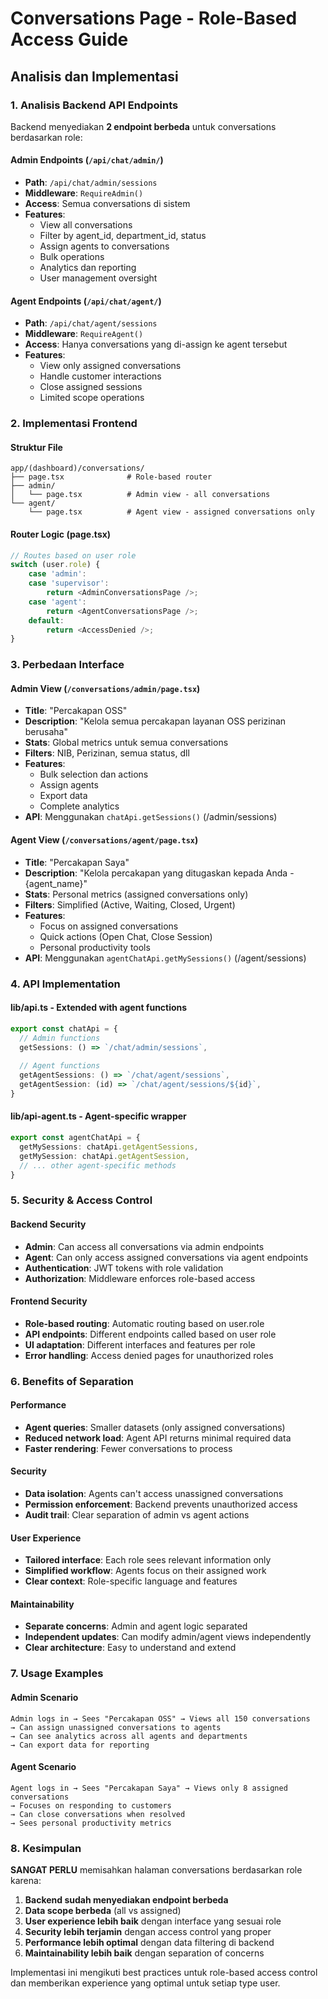 # Conversations Page - Role-Based Access Guide

## Analisis dan Implementasi

### 1. **Analisis Backend API Endpoints**

Backend menyediakan **2 endpoint berbeda** untuk conversations berdasarkan role:

#### **Admin Endpoints** (`/api/chat/admin/`)
- **Path**: `/api/chat/admin/sessions`
- **Middleware**: `RequireAdmin()`  
- **Access**: Semua conversations di sistem
- **Features**:
  - View all conversations
  - Filter by agent_id, department_id, status
  - Assign agents to conversations
  - Bulk operations
  - Analytics dan reporting
  - User management oversight

#### **Agent Endpoints** (`/api/chat/agent/`)
- **Path**: `/api/chat/agent/sessions`
- **Middleware**: `RequireAgent()`
- **Access**: Hanya conversations yang di-assign ke agent tersebut
- **Features**:
  - View only assigned conversations
  - Handle customer interactions
  - Close assigned sessions
  - Limited scope operations

### 2. **Implementasi Frontend**

#### **Struktur File**
```
app/(dashboard)/conversations/
├── page.tsx              # Role-based router
├── admin/
│   └── page.tsx          # Admin view - all conversations
└── agent/
    └── page.tsx          # Agent view - assigned conversations only
```

#### **Router Logic** (page.tsx)
```typescript
// Routes based on user role
switch (user.role) {
    case 'admin':
    case 'supervisor':
        return <AdminConversationsPage />;
    case 'agent':
        return <AgentConversationsPage />;
    default:
        return <AccessDenied />;
}
```

### 3. **Perbedaan Interface**

#### **Admin View** (`/conversations/admin/page.tsx`)
- **Title**: "Percakapan OSS" 
- **Description**: "Kelola semua percakapan layanan OSS perizinan berusaha"
- **Stats**: Global metrics untuk semua conversations
- **Filters**: NIB, Perizinan, semua status, dll
- **Features**:
  - Bulk selection dan actions
  - Assign agents
  - Export data
  - Complete analytics
- **API**: Menggunakan `chatApi.getSessions()` (/admin/sessions)

#### **Agent View** (`/conversations/agent/page.tsx`)  
- **Title**: "Percakapan Saya"
- **Description**: "Kelola percakapan yang ditugaskan kepada Anda - {agent_name}"
- **Stats**: Personal metrics (assigned conversations only)
- **Filters**: Simplified (Active, Waiting, Closed, Urgent)
- **Features**:
  - Focus on assigned conversations
  - Quick actions (Open Chat, Close Session)
  - Personal productivity tools
- **API**: Menggunakan `agentChatApi.getMySessions()` (/agent/sessions)

### 4. **API Implementation**

#### **lib/api.ts** - Extended with agent functions
```typescript
export const chatApi = {
  // Admin functions
  getSessions: () => `/chat/admin/sessions`,
  
  // Agent functions  
  getAgentSessions: () => `/chat/agent/sessions`,
  getAgentSession: (id) => `/chat/agent/sessions/${id}`,
}
```

#### **lib/api-agent.ts** - Agent-specific wrapper
```typescript
export const agentChatApi = {
  getMySessions: chatApi.getAgentSessions,
  getMySession: chatApi.getAgentSession,
  // ... other agent-specific methods
}
```

### 5. **Security & Access Control**

#### **Backend Security**
- **Admin**: Can access all conversations via admin endpoints
- **Agent**: Can only access assigned conversations via agent endpoints
- **Authentication**: JWT tokens with role validation
- **Authorization**: Middleware enforces role-based access

#### **Frontend Security**
- **Role-based routing**: Automatic routing based on user.role
- **API endpoints**: Different endpoints called based on user role  
- **UI adaptation**: Different interfaces and features per role
- **Error handling**: Access denied pages for unauthorized roles

### 6. **Benefits of Separation**

#### **Performance**
- **Agent queries**: Smaller datasets (only assigned conversations)
- **Reduced network load**: Agent API returns minimal required data
- **Faster rendering**: Fewer conversations to process

#### **Security**
- **Data isolation**: Agents can't access unassigned conversations
- **Permission enforcement**: Backend prevents unauthorized access
- **Audit trail**: Clear separation of admin vs agent actions

#### **User Experience**
- **Tailored interface**: Each role sees relevant information only
- **Simplified workflow**: Agents focus on their assigned work
- **Clear context**: Role-specific language and features

#### **Maintainability**  
- **Separate concerns**: Admin and agent logic separated
- **Independent updates**: Can modify admin/agent views independently
- **Clear architecture**: Easy to understand and extend

### 7. **Usage Examples**

#### **Admin Scenario**
```
Admin logs in → Sees "Percakapan OSS" → Views all 150 conversations
→ Can assign unassigned conversations to agents
→ Can see analytics across all agents and departments
→ Can export data for reporting
```

#### **Agent Scenario**  
```
Agent logs in → Sees "Percakapan Saya" → Views only 8 assigned conversations
→ Focuses on responding to customers
→ Can close conversations when resolved
→ Sees personal productivity metrics
```

### 8. **Kesimpulan**

**SANGAT PERLU** memisahkan halaman conversations berdasarkan role karena:

1. **Backend sudah menyediakan endpoint berbeda**
2. **Data scope berbeda** (all vs assigned)
3. **User experience lebih baik** dengan interface yang sesuai role
4. **Security lebih terjamin** dengan access control yang proper
5. **Performance lebih optimal** dengan data filtering di backend
6. **Maintainability lebih baik** dengan separation of concerns

Implementasi ini mengikuti best practices untuk role-based access control dan memberikan experience yang optimal untuk setiap type user.
